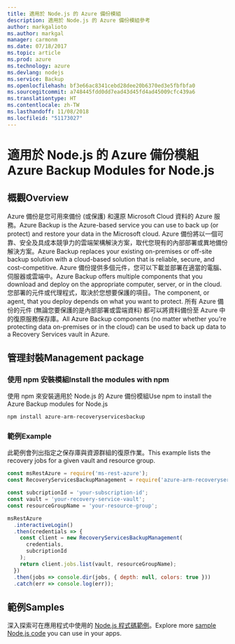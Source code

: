 ```yaml
---
title: 適用於 Node.js 的 Azure 備份模組
description: 適用於 Node.js 的 Azure 備份模組參考
author: markgalioto
ms.author: markgal
manager: carmonm
ms.date: 07/18/2017
ms.topic: article
ms.prod: azure
ms.technology: azure
ms.devlang: nodejs
ms.service: Backup
ms.openlocfilehash: bf3e66ac8341cebd28dee20b6370ed3e5fbfbfa0
ms.sourcegitcommit: a748445fdd0dd7ead43d45fd4ad45009cfc439a6
ms.translationtype: HT
ms.contentlocale: zh-TW
ms.lasthandoff: 11/08/2018
ms.locfileid: "51173027"
---
```

# <a name="azure-backup-modules-for-nodejs"></a><span data-ttu-id="1b205-103">適用於 Node.js 的 Azure 備份模組</span><span class="sxs-lookup"><span data-stu-id="1b205-103">Azure Backup Modules for Node.js</span></span>

## <a name="overview"></a><span data-ttu-id="1b205-104">概觀</span><span class="sxs-lookup"><span data-stu-id="1b205-104">Overview</span></span>

<span data-ttu-id="1b205-105">Azure 備份是您可用來備份 (或保護) 和還原 Microsoft Cloud 資料的 Azure 服務。</span><span class="sxs-lookup"><span data-stu-id="1b205-105">Azure Backup is the Azure-based service you can use to back up (or protect) and restore your data in the Microsoft cloud.</span></span> <span data-ttu-id="1b205-106">Azure 備份將以一個可靠、安全及具成本競爭力的雲端架構解決方案，取代您現有的內部部署或異地備份解決方案。</span><span class="sxs-lookup"><span data-stu-id="1b205-106">Azure Backup replaces your existing on-premises or off-site backup solution with a cloud-based solution that is reliable, secure, and cost-competitive.</span></span> <span data-ttu-id="1b205-107">Azure 備份提供多個元件，您可以下載並部署在適當的電腦、伺服器或雲端中。</span><span class="sxs-lookup"><span data-stu-id="1b205-107">Azure Backup offers multiple components that you download and deploy on the appropriate computer, server, or in the cloud.</span></span> <span data-ttu-id="1b205-108">您部署的元件或代理程式，取決於您想要保護的項目。</span><span class="sxs-lookup"><span data-stu-id="1b205-108">The component, or agent, that you deploy depends on what you want to protect.</span></span> <span data-ttu-id="1b205-109">所有 Azure 備份的元件 (無論您要保護的是內部部署或雲端資料) 都可以將資料備份至 Azure 中的復原服務保存庫。</span><span class="sxs-lookup"><span data-stu-id="1b205-109">All Azure Backup components (no matter whether you're protecting data on-premises or in the cloud) can be used to back up data to a Recovery Services vault in Azure.</span></span> 

## <a name="management-package"></a><span data-ttu-id="1b205-110">管理封裝</span><span class="sxs-lookup"><span data-stu-id="1b205-110">Management package</span></span>

### <a name="install-the-modules-with-npm"></a><span data-ttu-id="1b205-111">使用 npm 安裝模組</span><span class="sxs-lookup"><span data-stu-id="1b205-111">Install the modules with npm</span></span>

<span data-ttu-id="1b205-112">使用 npm 來安裝適用於 Node.js 的 Azure 備份模組</span><span class="sxs-lookup"><span data-stu-id="1b205-112">Use npm to install the Azure Backup modules for Node.js</span></span>

```bash
npm install azure-arm-recoveryservicesbackup
```

### <a name="example"></a><span data-ttu-id="1b205-113">範例</span><span class="sxs-lookup"><span data-stu-id="1b205-113">Example</span></span>

<span data-ttu-id="1b205-114">此範例會列出指定之保存庫與資源群組的復原作業。</span><span class="sxs-lookup"><span data-stu-id="1b205-114">This example lists the recovery jobs for a given vault and resource group.</span></span>

```javascript
const msRestAzure = require('ms-rest-azure');
const RecoveryServicesBackupManagement = require('azure-arm-recoveryservicesbackup');

const subcriptionId = 'your-subscription-id';
const vault = 'your-recovery-service-vault';
const resourceGroupName = 'your-resource-group';

msRestAzure
  .interactiveLogin()
  .then(credentials => {
    const client = new RecoveryServicesBackupManagement(
      credentials,
      subcriptionId
    );
    return client.jobs.list(vault, resourceGroupName);
  })
  .then(jobs => console.dir(jobs, { depth: null, colors: true }))
  .catch(err => console.log(err));
```

## <a name="samples"></a><span data-ttu-id="1b205-115">範例</span><span class="sxs-lookup"><span data-stu-id="1b205-115">Samples</span></span>

<span data-ttu-id="1b205-116">深入探索可在應用程式中使用的 [Node.js 程式碼範例](https://azure.microsoft.com/resources/samples/?platform=nodejs)。</span><span class="sxs-lookup"><span data-stu-id="1b205-116">Explore more [sample Node.js code](https://azure.microsoft.com/resources/samples/?platform=nodejs) you can use in your apps.</span></span>
